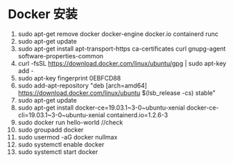 # Docker 安装

1. sudo apt-get remove docker docker-engine docker.io containerd runc
2. sudo apt-get update
3. sudo apt-get install apt-transport-https ca-certificates curl gnupg-agent software-properties-common
4. curl -fsSL https://download.docker.com/linux/ubuntu/gpg | sudo apt-key add -
4. sudo apt-key fingerprint 0EBFCD88
5. sudo add-apt-repository "deb [arch=amd64] https://download.docker.com/linux/ubuntu $(lsb_release -cs) stable"
6. sudo apt-get update
7. sudo apt-get install docker-ce=19.03.1~3-0~ubuntu-xenial docker-ce-cli=19.03.1~3-0~ubuntu-xenial containerd.io=1.2.6-3
8. sudo docker run hello-world  //check
9. sudo groupadd docker
10. sudo usermod -aG docker nullmax
11. sudo systemctl enable  docker
12. sudo systemctl start docker 


